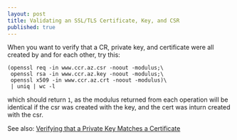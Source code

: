 ```yaml
---
layout: post
title: Validating an SSL/TLS Certificate, Key, and CSR
published: true
---
```


When you want to verify that a CR, private key, and certificate were all created by and for each other, try this:

```
(openssl req -in www.ccr.az.csr -noout -modulus;\
 openssl rsa -in www.ccr.az.key -noout -modulus;\
 openssl x509 -in www.ccr.az.crt -noout -modulus)\
 | uniq | wc -l
```

which should return `1`, as the modulus returned from each operation will be identical if the csr was created with the key, and the cert was inturn created with the csr.

See also: [Verifying that a Private Key Matches a Certificate](https://kb.wisc.edu/middleware/page.php?id=4064)
